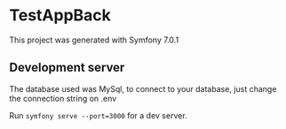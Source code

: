 # TestAppBack

This project was generated with Symfony 7.0.1

## Development server

The database used was MySql, to connect to your database, just change the connection string on .env

Run `symfony serve --port=3000` for a dev server.
